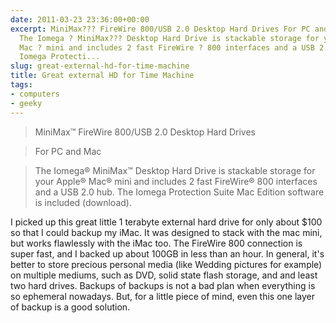 ```yaml
---
date: 2011-03-23 23:36:00+00:00
excerpt: MiniMax??? FireWire 800/USB 2.0 Desktop Hard Drives For PC and Mac --&gt;
  The Iomega ? MiniMax??? Desktop Hard Drive is stackable storage for your Apple ?
  Mac ? mini and includes 2 fast FireWire ? 800 interfaces and a USB 2.0 hub. The
  Iomega Protecti...
slug: great-external-hd-for-time-machine
title: Great external HD for Time Machine
tags:
- computers
- geeky
---
```




> MiniMax™ FireWire 800/USB 2.0 Desktop Hard Drives

> For PC and Mac

> The Iomega® MiniMax™ Desktop Hard Drive is stackable storage for your Apple® Mac® mini and includes 2 fast FireWire® 800 interfaces and a USB 2.0 hub. The Iomega Protection Suite Mac Edition software is included (download).


I picked up this great little 1 terabyte external hard drive for only about $100 so that I could backup my iMac. It was designed to stack with the mac mini, but works flawlessly with the iMac too. The FireWire 800 connection is super fast, and I backed up about 100GB in less than an hour. In general, it's better to store precious personal media (like Wedding pictures for example) on multiple mediums,  such as DVD, solid state flash storage, and and least two hard drives. Backups of backups is not a bad plan when everything is so ephemeral nowadays. But, for a little piece of mind, even this one layer of backup is a good solution.
